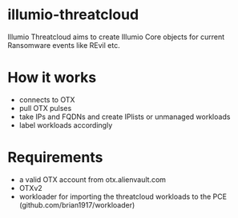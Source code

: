 # illumio-threatcloud

Illumio Threatcloud aims to create Illumio Core objects for current
Ransomware events like REvil etc.

# How it works

* connects to OTX
* pull OTX pulses
* take IPs and FQDNs and create IPlists or unmanaged workloads
* label workloads accordingly


# Requirements

* a valid OTX account from otx.alienvault.com
* OTXv2
* workloader for importing the threatcloud workloads to the PCE (github.com/brian1917/workloader)
